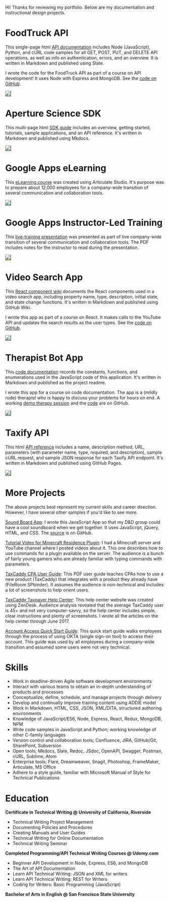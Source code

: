 Hi! Thanks for reviewing my portfolio. Below are my documentation and instructional design projects.

# FoodTruck API

This single-page html [API documentation](https://mollieswenson.github.io/slate/) includes Node (JavaScript), Python, and cURL code samples for all GET, POST, PUT, and DELETE API operations, as well as info on authentication, errors, and an overview. It is written in Markdown and published using Slate.

I wrote the code for the FoodTruck API as part of a course on API development! It uses Node with Express and MongoDB. See the [code on GitHub](https://github.com/mollieswenson/foodtruck-api).

<a href="https://mollieswenson.github.io/slate/"><img src="resources/food-truck.png" style="box-shadow: 1px 1px 1px 1px grey;"/></a>

# Aperture Science SDK

This multi-page html [SDK guide](https://mollieswenson.github.io/aperture-science-sdk/) includes an overview, getting started, tutorials, sample applications, and an API reference. It's written in Markdown and published using Mkdocs.

<a href="https://mollieswenson.github.io/aperture-science-sdk"><img src="resources/aperture.PNG" style="box-shadow: 1px 1px 1px 1px grey;"/></a>


# Google Apps eLearning

This [eLearning course](resources/google-apps-elearning.pdf) was created using Articulate Studio. It's purpose was to prepare about 12,000 employees for a company-wide transition of several communication and collaboration tools.

<a href="resources/google-apps-elearning.pdf"><img src="resources/google-apps-cbt.PNG" style="box-shadow: 1px 1px 1px 1px grey;"/></a>

# Google Apps Instructor-Led Training

This [live-training presentation](resources/google-apps-presentation.pdf) was presented as part of live company-wide transition of several communication and collaboration tools. The PDF includes notes for the instructor to read during the presentation.

<a href="resources/google-apps-presentation.pdf"><img src="resources/google-apps-ilt.PNG" style="box-shadow: 1px 1px 1px 1px grey;"/></a>

# Video Search App

This [React component wiki](https://github.com/mollieswenson/react-video-search-app/wiki) documents the React components used in a video search app, including property name, type, description, initial state, and state change functions. It's written in Markdown and published using GitHub Wiki.

I wrote this app as part of a course on React. It makes calls to the YouTube API and updates the search results as the user types. See the [code on GitHub](https://github.com/mollieswenson/react-video-search-app).

<a href="https://github.com/mollieswenson/react-video-search-app/wiki"><img src="resources/video.PNG" style="box-shadow: 1px 1px 1px 1px grey;"/></a>

# Therapist Bot App

This [code documentation](https://github.com/mollieswenson/therapist-bot/#therapist-bot-code-docs) records the constants, functions, and enumerations used in the JavaScript code of this application. It's written in Markdown and published as the project readme.

I wrote this app for a course on code documentation. The app is a (mildly rude) therapist who is happy to discuss your problems for hours on end. A working [demo therapy session](https://mollieswenson.github.io/therapist-bot/) and the [code](https://github.com/mollieswenson/therapist-bot) are on GitHub.

<a href="https://github.com/mollieswenson/therapist-bot/#therapist-bot-code-docs"><img src="resources/therapist.PNG" style="box-shadow: 1px 1px 1px 1px grey;"/></a>

# Taxify API

This html [API reference](https://mollieswenson.github.io/taxify-api-docs/) includes a name, description method, URL, parameters (with parameter name, type, required, and description), sample cURL request, and sample JSON response for each Taxify API endpoint. It's written in Markdown and published using GitHub Pages.

<a href="https://mollieswenson.github.io/taxify-api-docs/"><img src="resources/taxify.PNG" style="box-shadow: 1px 1px 1px 1px grey;"/></a>

# More Projects

The above projects best represent my current skills and career direction. However, I have several other samples if you'd like to see more.

[Sound Board App](https://mollieswenson.github.io/soundboard/): I wrote this JavaScript App so that my D&D group could have a cool soundboard when we get together. It uses JavaScript, jQuery, HTML, and CSS. The [source](https://github.com/mollieswenson/soundboard) is on GitHub.

[Tutorial Video for Minecraft Residence Plugin](https://www.youtube.com/watch?v=u6EY6Xi0fcM&index=4&list=PL750FA9D10C3FE159): I had a Minecraft server and YouTube channel where I posted videos about it. This one describes how to use commands for a plugin available on the server. The audience is a bunch of fairly young gamers who are already familiar with typing commands with parameters.

[TaxCaddy CPA User Guide](resources/taxcaddy-user-guide.pdf): This PDF user guide teaches CPAs how to use a new product (TaxCaddy) that integrates with a product they already have (FileRoom SPbinder). It assumes the audience is non-technical and includes a lot of screenshots to help orient users.

[TaxCaddy Taxpayer Help Center](https://helpcenter.taxcaddy.com/hc/en-us): This help center website was created using ZenDesk. Audience analysis revealed that the average TaxCaddy user is 45+ and not very computer-savvy, so the help center includes simple, clear instructions and plenty of screenshots. I wrote all the articles on the help center through June 2017.

[Account Access Quick Start Guide](resources/okta-quick-start.pdf): This quick start guide walks employees through the process of using OKTA (single sign-on tool) to access their account. This guide was used by all employees during a company-wide transition and assumed some users were not very technical.

# Skills

- Work in deadline-driven Agile software development environments
- Interact with various teams to obtain an in-depth understanding of products and processes
- Conceptualize, define, schedule, and manage projects through delivery
- Develop and continually improve training content using ADDIE model
- Work in Markdown, HTML, CSS, JSON, XML/DITA, structured authoring environments
- Knowledge of JavaScript/ES6, Node, Express, React, Redux, MongoDB, NPM
- Write code samples in JavaScript and Python; working knowledge of other C-family languages
- Version control and collaboration tools; Confluence, JIRA, GitHub/Git, SharePoint, Subversion
- Open tools; Mkdocs, Slate, Redoc, JSdoc, OpenAPI, Swagger, Postman, cURL, Sublime, Atom
- Enterprise tools; Flare, Dreamweaver, Snagit, Photoshop, FrameMaker, Articulate, MS Office
- Adhere to a style guide, familiar with Microsoft Manual of Style for Technical Publications

# Education

**Certificate in Technical Writing @ University of California, Riverside**

- Technical Writing Project Management
- Documenting Policies and Procedures
- Creating Manuals and User Guides
- Technical Writing for Online Documentation
- Technical Writing Seminar

**Completed Programming/API Technical Writing Courses @ Udemy.com**

- Beginner API Development in Node, Express, ES6, and MongoDB
- The Art of API Documentation
- Learn API Technical Writing: JSON and XML for writers
- Learn API Technical Writing: REST for Writers
- Coding for Writers: Basic Programming (JavaScript)

**Bachelor of Arts in English @ San Francisco State University**

